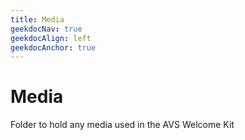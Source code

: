 ```yaml
---
title: Media
geekdocNav: true
geekdocAlign: left
geekdocAnchor: true
---
```


# Media

Folder to hold any media used in the AVS Welcome Kit
